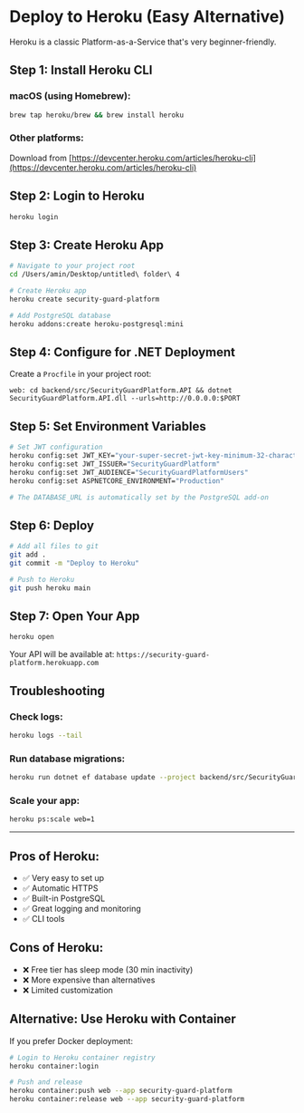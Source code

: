 # Deploy to Heroku (Easy Alternative)

Heroku is a classic Platform-as-a-Service that's very beginner-friendly.

## Step 1: Install Heroku CLI

### macOS (using Homebrew):
```bash
brew tap heroku/brew && brew install heroku
```

### Other platforms:
Download from [https://devcenter.heroku.com/articles/heroku-cli](https://devcenter.heroku.com/articles/heroku-cli)

## Step 2: Login to Heroku

```bash
heroku login
```

## Step 3: Create Heroku App

```bash
# Navigate to your project root
cd /Users/amin/Desktop/untitled\ folder\ 4

# Create Heroku app
heroku create security-guard-platform

# Add PostgreSQL database
heroku addons:create heroku-postgresql:mini
```

## Step 4: Configure for .NET Deployment

Create a `Procfile` in your project root:

```
web: cd backend/src/SecurityGuardPlatform.API && dotnet SecurityGuardPlatform.API.dll --urls=http://0.0.0.0:$PORT
```

## Step 5: Set Environment Variables

```bash
# Set JWT configuration
heroku config:set JWT_KEY="your-super-secret-jwt-key-minimum-32-characters-long"
heroku config:set JWT_ISSUER="SecurityGuardPlatform"
heroku config:set JWT_AUDIENCE="SecurityGuardPlatformUsers"
heroku config:set ASPNETCORE_ENVIRONMENT="Production"

# The DATABASE_URL is automatically set by the PostgreSQL add-on
```

## Step 6: Deploy

```bash
# Add all files to git
git add .
git commit -m "Deploy to Heroku"

# Push to Heroku
git push heroku main
```

## Step 7: Open Your App

```bash
heroku open
```

Your API will be available at: `https://security-guard-platform.herokuapp.com`

## Troubleshooting

### Check logs:
```bash
heroku logs --tail
```

### Run database migrations:
```bash
heroku run dotnet ef database update --project backend/src/SecurityGuardPlatform.API
```

### Scale your app:
```bash
heroku ps:scale web=1
```

---

## Pros of Heroku:
- ✅ Very easy to set up
- ✅ Automatic HTTPS
- ✅ Built-in PostgreSQL
- ✅ Great logging and monitoring
- ✅ CLI tools

## Cons of Heroku:
- ❌ Free tier has sleep mode (30 min inactivity)
- ❌ More expensive than alternatives
- ❌ Limited customization

## Alternative: Use Heroku with Container

If you prefer Docker deployment:

```bash
# Login to Heroku container registry
heroku container:login

# Push and release
heroku container:push web --app security-guard-platform
heroku container:release web --app security-guard-platform
```
